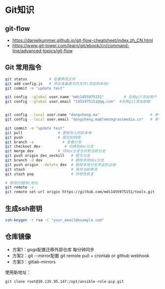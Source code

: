 # Git知识
## git-flow
- https://danielkummer.github.io/git-flow-cheatsheet/index.zh_CN.html
- https://www.git-tower.com/learn/git/ebook/cn/command-line/advanced-topics/git-flow

## Git 常用指令
``` bash
git status          # 查看修改文件
git add config.js   # 添加准备提交的文件(添加到本地)
git commit -m "update test"

git config --global user.name "mds1455975151"	      # 全局git添加用户
git config --global user.email "1455975151@qq.com"	#全局git添加邮箱


git config --local user.name "dongsheng.ma"                       # 单个仓库git添加用户
git config --local user.email "dongsheng.ma@lemongrassmedia.cn"   # 单个仓库git添加邮箱

git commit -m "update test"
git pull                # 更新别人的到本地
git push                # 提交到网络
git branch -a	          # 查看分支
git checkout dev	       # 切换到dev分支
git merge dev           # 将dev分支合并到当前分支
git push origin dev_seckill   # 提交分支
git branch -d dev             # 删除本地dev分支
git push origin --delete dev  # 删除本地分支传送到远端
git stash                     # 保存当前修改
git stash pop                 # 将修改恢复

# 修改远程URL地址
git remote -v
git remote set-url origin https://github.com/mds1455975151/tools.git
```
## 生成ssh密钥
``` bash
ssh-keygen -t rsa -C "your_email@example.com"
```

## 仓库镜像
- 方案1：gogs配置迁移外部仓库 每分钟同步
- 方案2：git --mirror配置 git remote pull + crontab or github webhook
- 方案3：gitlab-mirrors

使用新地址：
```
git clone root@10.135.95.147:/opt/ansible-role-pip.git
```
